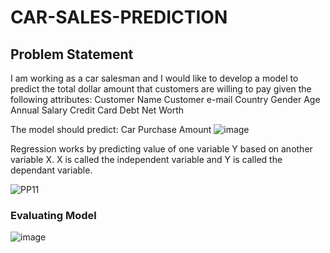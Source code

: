 # CAR-SALES-PREDICTION

  
## Problem Statement
  I am working as a car salesman and I would like to develop a model to predict the total dollar amount that customers are willing to pay given the following attributes:
Customer Name
Customer e-mail
Country
Gender
Age
Annual Salary 
Credit Card Debt 
Net Worth 

The model should predict: 
 Car Purchase Amount 
![image](https://user-images.githubusercontent.com/82017895/122194959-8e7da980-ceb3-11eb-970c-d4d11d1aa858.png)


Regression works by predicting value of one variable Y based on another variable X.
X is called the independent variable and Y is called the dependant variable.

![PP11](https://user-images.githubusercontent.com/82017895/122196602-000a2780-ceb5-11eb-8b58-17fffda38628.jpg)

### Evaluating Model

![image](https://user-images.githubusercontent.com/82017895/122197065-73139e00-ceb5-11eb-9171-14affca920cc.png)
